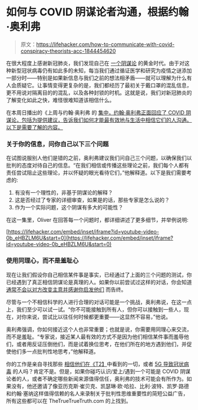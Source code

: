 # 如何与 COVID 阴谋论者沟通，根据约翰·奥利弗

> 原文：<https://lifehacker.com/how-to-communicate-with-covid-conspiracy-theorists-acc-1844454620>

在很大程度上感谢新冠肺炎，我们发现自己在 [一个阴谋论](https://lifehacker.com/if-you-found-that-plandemic-video-convincing-read-th-1843339002) 的黄金时代。由于对这种新型冠状病毒仍有如此多的未知，每当我们通过循证医学和研究为疫情之谜添加一部分时——特别是如果新信息与我们之前的想法相矛盾——就可以理解为什么有人会质疑它。让事情变得更复杂的是，我们都经历了最初关于戴口罩的混乱信息，更不用说对隔离目的的混乱，以及各种封锁的时机。这就是说，我们对新冠肺炎的了解变化如此之快，难怪很难知道该相信什么。



在本周日播出的《上周与约翰·奥利弗 的 [集中，约翰·奥利弗正面回应了 COVID 阴谋论，包括为提供建议，告诉我们如何才能最有效地与生活中相信它们的人沟通。以下是需要了解的内容。](https://www.youtube.com/watch?v=0b_eHBZLM6U&feature=emb_logo)

### 关于你的信息，问你自己以下三个问题

在试图说服别人他们是错的之前，奥利弗建议我们问自己三个问题，以确保我们以批判的态度对待自己的信息。“在我们相信或传播这些理论之前，我们每个人都有责任尝试阻止这些理论，并以怀疑的眼光看待它们，”他解释道。以下是我们需要考虑的:

1.  有没有一个理性的，非基于阴谋论的解释？
2.  这是否经过了专家的详细审查，如果是的话，那些专家是怎么说的？
3.  作为一个实际问题，这个阴谋有多大的可能性？

在这一集里，Oliver 在回答每一个问题时，都详细讲述了更多细节，并举例说明:

 [https://lifehacker.com/embed/inset/iframe?id=youtube-video-0b_eHBZLM6U&start=0](https://lifehacker.com/embed/inset/iframe?id=youtube-video-0b_eHBZLM6U&start=0) 

### 使用同理心，而不是羞耻心

现在让我们假设你自己相信某件事是事实，已经通过了上面的三个问题的测试，你已经遇到了真正相信阴谋论是真理的人。如果你以前尝试过这样的对话，你会知道 [通常不会以对方改变主意并感谢你启发他们](https://lifehacker.com/write-that-facebook-comment-then-delete-it-1844391454) 而告终。

尽管与一个不相信科学的人进行合理的对话可能是一个挑战，奥利弗说，在这一点上，我们至少可以试一试。“你不可能接触到所有人，但你可以接触到一些人，现在，对你来说，尝试比以往任何时候都更重要——这显然不容易，”他说。

奥利弗强调，你如何接近这个人也非常重要；也就是说，你需要用同理心来交流，而不是羞耻。“专家说，接近某人最有效的方式不是因为他们相信某件事而羞辱他们，或者用反证压倒他们，而是试着换位思考，在他们所在的地方遇到他们，并促使他们多一点批判性地思考，”他解释道。

你的工作是亲自寻找那些 [相信他们在《T2】](https://lifehacker.com/if-you-found-that-plandemic-video-convincing-read-th-1843339002)中看到的一切，或者 [5G 导致冠状病毒](https://vitals.lifehacker.com/cloth-masks-wet-markets-and-5g-towers-top-our-coronav-1842710361) 的人吗？肯定不是。但是，如果你碰巧认识/爱上/遇到一个可能是 COVID 阴谋论者的人，或者不确定哪些新闻来源值得信任，奥利弗的技术可能会有所作为。如果没有，他还邀请了像亚历克斯·崔贝克、凯瑟琳·欧·哈拉、比利·波特、凯罗·路德和约翰·塞纳这样值得信赖的名人来录制关于批判性思维重要性的简短公益广告，所有这些都可以在 TheTrueTrueTruth.com 的上找到。